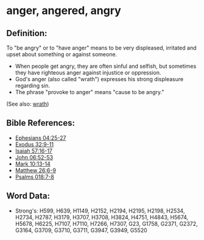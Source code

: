 # anger, angered, angry #

## Definition: ##

To "be angry" or to "have anger" means to be very displeased, irritated and upset about something or against someone.

* When people get angry, they are often sinful and selfish, but sometimes they have righteous anger against injustice or oppression.
* God's anger (also called "wrath") expresses his strong displeasure regarding sin.
* The phrase "provoke to anger" means "cause to be angry."

(See also: [wrath](../kt/wrath.md))

## Bible References: ##

* [Ephesians 04:25-27](rc://en/tn/help/eph/04/25)
* [Exodus 32:9-11](rc://en/tn/help/exo/32/09)
* [Isaiah 57:16-17](rc://en/tn/help/isa/57/16)
* [John 06:52-53](rc://en/tn/help/jhn/06/52)
* [Mark 10:13-14](rc://en/tn/help/mrk/10/13)
* [Matthew 26:6-9](rc://en/tn/help/mat/26/06)
* [Psalms 018:7-8](rc://en/tn/help/psa/018/007)

## Word Data: ##

* Strong's: H599, H639, H1149, H2152, H2194, H2195, H2198, H2534, H2734, H2787, H3179, H3707, H3708, H3824, H4751, H4843, H5674, H5678, H6225, H7107, H7110, H7266, H7307, G23, G1758, G2371, G2372, G3164, G3709, G3710, G3711, G3947, G3949, G5520
